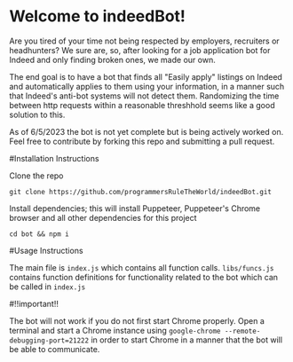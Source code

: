 # Welcome to indeedBot!

Are you tired of your time not being respected by employers, recruiters or headhunters? We sure are, so, after looking for a job application bot for Indeed and only finding broken ones, we made our own.

The end goal is to have a bot that finds all "Easily apply" listings on Indeed and automatically applies to them using your information, in a manner such that Indeed's anti-bot systems will not detect them. Randomizing the time between http requests within a reasonable threshhold seems like a good solution to this.

As of 6/5/2023 the bot is not yet complete but is being actively worked on. Feel free to contribute by forking this repo and submitting a pull request.

#Installation Instructions

Clone the repo

`git clone https://github.com/programmersRuleTheWorld/indeedBot.git`

Install dependencies; this will install Puppeteer, Puppeteer's Chrome browser and all other dependencies for this project

`cd bot && npm i`

#Usage Instructions

The main file is `index.js` which contains all function calls.
`libs/funcs.js` contains function definitions for functionality related to the bot which can be called in `index.js`

#!!important!!

The bot will not work if you do not first start Chrome properly.
Open a terminal and start a Chrome instance using `google-chrome --remote-debugging-port=21222` in order to start Chrome in a manner that the bot will be able to communicate.
